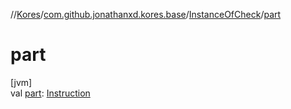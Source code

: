 //[Kores](../../../index.md)/[com.github.jonathanxd.kores.base](../index.md)/[InstanceOfCheck](index.md)/[part](part.md)

# part

[jvm]\
val [part](part.md): [Instruction](../../com.github.jonathanxd.kores/-instruction/index.md)
